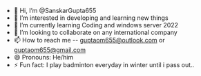 - 👋 Hi, I’m @SanskarGupta655
- 👀 I’m interested in developing and learning new things
- 🌱 I’m currently learning Coding and windows server 2022
- 💞️ I’m looking to collaborate on any international company
- 📫 How to reach me -- guptaom655@outlook.com or guptaom655@gmail.com
- 😄 Pronouns: He/him
- ⚡ Fun fact: I play badminton everyday in winter until i pass out..

<!---
SanskarGupta655/SanskarGupta655 is a ✨ special ✨ repository because its `README.md` (this file) appears on your GitHub profile.
You can click the Preview link to take a look at your changes.
--->
